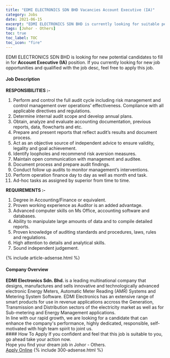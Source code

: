```yaml
---
title: "EDMI ELECTRONICS SDN BHD Vacancies Account Executive (IA)" 
category: Jobs 
date: 2021-06-15 
excerpt: "EDMI ELECTRONICS SDN BHD is currently looking for suitable person to fill in the Account Executive (IA) which based in Johor - Others" 
tags: [Johor - Others] 
toc: true 
toc_label: TOC 
toc_icon: "fire" 
--- 
```


<p>EDMI ELECTRONICS SDN BHD is looking for new potential candidates to fill in for <b>Account Executive (IA)</b> position. If you currently looking for new job opportunities and qualified with the job desc, feel free to apply this job.
</p><div><div><h4>Job Description</h4></div><div><div><span><div><p><strong>RESPONSIBILITIES :-</strong></p><ol><li><span>Perform and control the full audit cycle including risk management and control management over operations&#8217; effectiveness. Compliance with all applicable directives and regulations.</span></li><li><span>Determine internal audit scope and develop annual plans.</span></li><li><span>Obtain, analyze and evaluate accounting documentation, previous reports, data, flowcharts and etc.</span></li><li><span>Prepare and present reports that reflect audit&#8217;s results and document process.</span></li><li><span>Act as an objective source of independent advice to ensure validity, legality and goal achievement.</span></li><li><span>Identify loopholes and recommend risk aversion measures.</span></li><li><span>Maintain open communication with management and auditee.</span></li><li><span>Document process and prepare audit findings.</span></li><li><span>Conduct follow up audits to monitor management&#8217;s interventions.</span></li><li><span>Perform operation finance day to day as well as month end task.</span></li><li><span>Ad-hoc tasks as assigned by superior from time to time.</span></li></ol><p><strong>REQUIREMENTS :-</strong></p><ol><li><span>Degree in Accounting/Finance or equivalent.</span></li><li><span>Proven working experience as Auditor is an added advantage.</span></li><li><span>Advanced computer skills on Ms Office, accounting software and databases.</span></li><li><span>Ability to manipulate large amounts of data and to compile detailed reports.</span></li><li><span>Proven knowledge of auditing standards and procedures, laws, rules and regulations.</span></li><li><span>High attention to details and analytical skills.</span></li><li><span>Sound independent judgement.</span></li></ol></div></span></div></div></div> 
{% include article-adsense.html %} 
<div><div><h4>Company Overview</h4></div><div><div><span><div><div>
<div><strong>EDMI Electronics Sdn. Bhd. </strong>is a leading multinational company that designs, manufactures and sells innovative and technologically advanced electronic Energy Meters, Automatic Meter Reading (AMR) Systems and Metering System Software. EDMI Electronics has an extensive range of smart products for use in revenue applications accross the Generation, Transmission and Distribution sectors of the electricity market as well as for Sub-metering and Energy Management applications.</div>
<div>In line with our rapid growth, we are looking for a candidate that can enhance the company's performance, highly dedicated, responsible, self-motivated with high team spirit to joint us.</div>
</div></div></span></div></div></div> 
#### How To Apply 
If you confident and feel that this job is suitable to you, go ahead take your action now. <br/> 
Hope you find your dream job in Johor - Others. <br/> 
<a href="https://www.jobstreet.com.my/en/job/account-executive-ia-4590608?jobId=jobstreet-my-job-4590608&" class="btn btn--info" target="_blank" rel="nofollow noopenner">Apply Online</a> 
{% include 300-adsense.html %} 